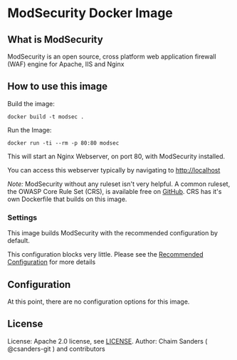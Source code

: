 # ModSecurity Docker Image

[hub]: https://hub.docker.com/r/owasp/modsecurity

## What is ModSecurity

ModSecurity is an open source,
cross platform
web application firewall (WAF) engine
for Apache, IIS and Nginx

## How to use this image

Build the image:

```
docker build -t modsec .
```

Run the Image:

```
docker run -ti --rm -p 80:80 modsec
```

This will start an Nginx Webserver,
on port 80,
with ModSecurity installed.

You can access this webserver typically by
navigating to [http://localhost](http://localhost)

*Note:* ModSecurity without any ruleset isn't very helpful.
A common ruleset,
the OWASP Core Rule Set (CRS),
is available free on [GitHub](https://github.com/SpiderLabs/owasp-modsecurity-crs/).
CRS has it's own Dockerfile that builds on this image.

### Settings

This image builds ModSecurity
with the recommended configuration by default.

This configuration blocks very little.
Please see the [Recommended Configuration](https://github.com/SpiderLabs/ModSecurity/blob/v2/master/modsecurity.conf-recommended)
for more details

## Configuration

At this point,
there are no configuration options
for this image.

## License

License: Apache 2.0 license, see [LICENSE](LICENSE).
Author: Chaim Sanders ( @csanders-git ) and contributors
